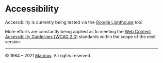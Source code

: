 # Accessibility

Accessibility is currently being tested via the [Google Lighthouse](https://developers.google.com/web/tools/lighthouse "Google Lighthouse") tool.

More efforts are constantly being applied as to meeting the [Web Content Accessibility Guidelines (WCAG 2.0)](https://www.w3.org/TR/WCAG20/ "Web Content Accessibility Guidelines (WCAG 2.0)") standards within the scope of the next version.

---

© 1984 – 2021 [Marinov](http://marinov.ml "Marinov"). All rights reserved.
